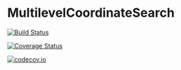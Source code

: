 # MultilevelCoordinateSearch

[![Build Status](https://travis-ci.org/timholy/MultilevelCoordinateSearch.jl.svg?branch=master)](https://travis-ci.org/timholy/MultilevelCoordinateSearch.jl)

[![Coverage Status](https://coveralls.io/repos/timholy/MultilevelCoordinateSearch.jl/badge.svg?branch=master&service=github)](https://coveralls.io/github/timholy/MultilevelCoordinateSearch.jl?branch=master)

[![codecov.io](http://codecov.io/github/timholy/MultilevelCoordinateSearch.jl/coverage.svg?branch=master)](http://codecov.io/github/timholy/MultilevelCoordinateSearch.jl?branch=master)
